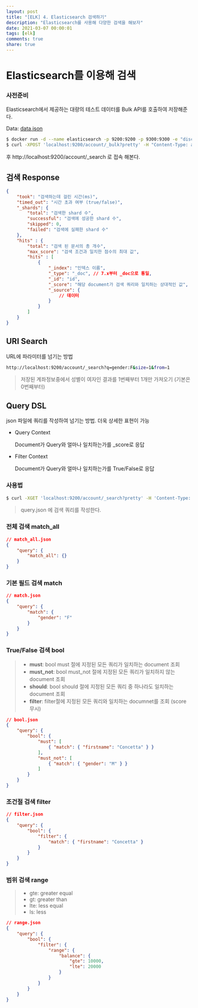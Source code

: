 ```yaml
---
layout: post
title: "[ELK] 4. Elasticsearch 검색하기"
description: "Elasticsearch를 사용해 다양한 검색을 해보자"
date: 2021-03-07 00:00:01
tags: [elk]
comments: true
share: true
---
```




# Elasticsearch를 이용해 검색

### 사전준비

Elasticsearch에서 제공하는 대량의 테스트 데이터를 Bulk API를 호출하여 저장해준다.

Data: [data.json](https://raw.githubusercontent.com/elastic/elasticsearch/master/docs/src/test/resources/accounts.json)

```bash
$ docker run -d --name elasticsearch -p 9200:9200 -p 9300:9300 -e "discovery.type=single-node" docker.elastic.co/elasticsearch/elasticsearch:7.10.2
$ curl -XPOST 'localhost:9200/account/_bulk?pretty' -H "Content-Type: application/json" --data-binary "@data.json"
```

후 http://localhost:9200/account/_search 로 접속 해본다.

## 검색 Response

```json
{
    "took": "검색하는데 걸린 시간(ms)",
    "timed_out": "시간 초과 여부 (true/false)",
    "_shards": {
        "total": "검색한 shard 수",
        "successful": "검색에 성공한 shard 수",
        "skipped": 0,
        "failed": "검색에 실패한 shard 수"
    },
    "hits" : {
        "total": "검색 된 문서의 총 개수",
        "max_score": "검색 조건과 일치한 점수의 최대 값",
        "hits" : [ 
            {
                "_index": "인덱스 이름",
                "_type": "_doc", // 7.x부터 _doc으로 통일,
                "_id": "id",
                "_score": "해당 document가 검색 쿼리와 일치하는 상대적인 값",
                "_source": {
                    // 데이터
                }
            }
        ]
    }
}
```




## URI Search

URL에 파라미터를 넘기는 방법

```bash
http://localhost:9200/account/_search?q=gender:F&size=1&from=1
```

> 저장된 계좌정보중에서 성별이 여자인 결과를 1번째부터 1개만 가져오기 (기본은 0번째부터)



## Query DSL

json 파일에 쿼리를 작성하여 넘기는 방법. 더욱 상세한 표현이 가능

- Query Context

  Document가 Query와 얼마나 일치하는가를 _score로 응답

- Filter Context

  Document가 Query와 얼마나 일치하는가를 True/False로 응답



### 사용법

```bash
$ curl -XGET 'localhost:9200/account/_search?pretty' -H 'Content-Type: application/json' -d @query.json
```

> query.json 에 검색 쿼리를 작성한다.

### 전체 검색 match_all

```json
// match_all.json
{
    "query": {
        "match_all": {}
    }
}
```

### 기본 필드 검색 match

```json
// match.json
{
    "query": {
        "match": {
            "gender": "F"
        }
    }
}
```

### True/False 검색 bool

> - **must**: bool must 절에 지정된 모든 쿼리가 일치하는 document 조회
> - **must_not**: bool must_not 절에 지정된 모든 쿼리가 일치하지 않는 document 조회
> - **should**: bool should 절에 지정된 모든 쿼리 중 하나라도 일치하는 document 조회
> - **filter**: filter절에 지정된 모든 쿼리와 일치하는 documnet를 조회 (score 무시)

```json
// bool.json
{
    "query": {
        "bool": {
            "must": [
                { "match": { "firstname": "Concetta" } }
            ],
            "must_not": [
                { "match": { "gender": "M" } }
            ]
        }
    }
}
```

### 조건절 검색 filter

```json
// filter.json
{
    "query": {
        "bool": {
            "filter": {
                "match": { "firstname": "Concetta" }
            }
        }
    }
}
```



### 범위 검색 range

> - gte: greater equal
> - gt: greater than
> - lte: less equal
> - ls: less

```json
// range.json
{
    "query": {
        "bool": {
            "filter": {
                "range": {
                    "balance": {
                        "gte": 10000,
                        "lte": 20000
                    }
                }
            }
        }
    }
}
```


